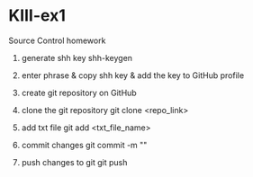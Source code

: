 # KIII-ex1
Source Control homework

1. generate shh key
shh-keygen

2. enter phrase & copy shh key & add the key to GitHub profile

3. create git repository on GitHub

4. clone the git repository
git clone <repo_link>

5. add txt file 
git add <txt_file_name>

6. commit changes
git commit -m "<message>"

7. push changes to git
git push
